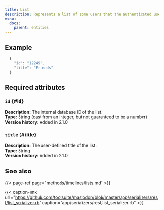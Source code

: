 ```yaml
---
title: List
description: Represents a list of some users that the authenticated user follows.
menu:
  docs:
    parent: entities
---
```


## Example

```javascript
  {
    "id": "12249",
    "title": "Friends"
  }
```

## Required attributes

### `id` {#id}

**Description:** The internal database ID of the list.\
**Type:** String \(cast from an integer, but not guaranteed to be a number\)\
**Version history:** Added in 2.1.0

### `title` {#title}

**Description:** The user-defined title of the list.\
**Type:** String\
**Version history:** Added in 2.1.0

## See also

{{< page-ref page="methods/timelines/lists.md" >}}

{{< caption-link url="https://github.com/tootsuite/mastodon/blob/master/app/serializers/rest/list_serializer.rb" caption="app/serializers/rest/list\_serializer.rb" >}}



